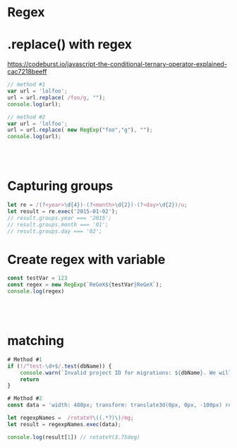 # Regex

# .replace() with regex
https://codeburst.io/javascript-the-conditional-ternary-operator-explained-cac7218beeff

	
```javascript
// method #1
var url = 'lolfoo';
url = url.replace( /foo/g, "");
console.log(url);

// method #2
var url = 'lolfoo';
url = url.replace( new RegExp("foo","g"), "");
console.log(url);
```


<br><br>

# Capturing groups
```javascript
let re = /(?<year>\d{4})-(?<month>\d{2})-(?<day>\d{2})/u;
let result = re.exec('2015-01-02');
// result.groups.year === '2015';
// result.groups.month === '01';
// result.groups.day === '02';
```
	
	
	
# Create regex with variable
```javascript
const testVar = 123
const regex = new RegExp(`ReGeX${testVar}ReGeX`);
console.log(regex)
```


<br><br>
	

# matching
```javascript
# Method #1
if (!/^test-\d+$/.test(dbName)) {
	console.warn(`Invalid project ID for migrations: ${dbName}. We will skip the migration`)
	return
}

# Method #2
const data = 'width: 480px; transform: translate3d(0px, 0px, -100px) rotateX(0deg) rotateY(3.75deg) scale(1); z-index: 1; margin-top: 0px; transition-duration: 0ms;'

let regexpNames =  /rotateY\((.*?)\)/mg;
let result = regexpNames.exec(data);

console.log(result[1]) // rotateY(3.75deg)
```
